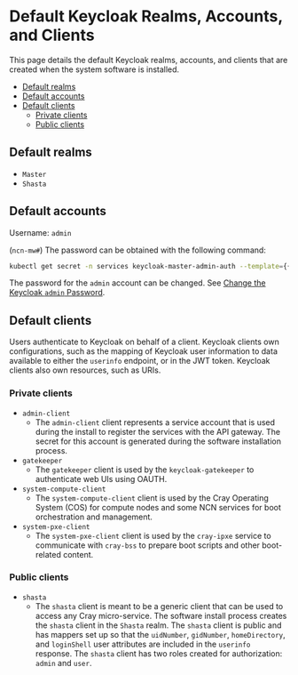 # Default Keycloak Realms, Accounts, and Clients

This page details the default Keycloak realms, accounts, and clients that are created when the system software is installed.

- [Default realms](#default-realms)
- [Default accounts](#default-accounts)
- [Default clients](#default-clients)
  - [Private clients](#private-clients)
  - [Public clients](#public-clients)

## Default realms

- `Master`
- `Shasta`

## Default accounts

Username: `admin`

(`ncn-mw#`) The password can be obtained with the following command:

```bash
kubectl get secret -n services keycloak-master-admin-auth --template={{.data.password}} | base64 --decode
```

The password for the `admin` account can be changed. See [Change the Keycloak `admin` Password](Change_the_Keycloak_Admin_Password.md).

## Default clients

Users authenticate to Keycloak on behalf of a client. Keycloak clients own configurations, such as the mapping of Keycloak user information to data available to either the
`userinfo` endpoint, or in the JWT token. Keycloak clients also own resources, such as URIs.

### Private clients

- `admin-client`
  - The `admin-client` client represents a service account that is used during the install to register the services with the API gateway. The secret for this account is
    generated during the software installation process.
- `gatekeeper`
  - The `gatekeeper` client is used by the `keycloak-gatekeeper` to authenticate web UIs using OAUTH.
- `system-compute-client`
  - The `system-compute-client` client is used by the Cray Operating System \(COS\) for compute nodes and some NCN services for boot orchestration and management.
- `system-pxe-client`
  - The `system-pxe-client` client is used by the `cray-ipxe` service to communicate with `cray-bss` to prepare boot scripts and other boot-related content.

### Public clients

- `shasta`
  - The `shasta` client is meant to be a generic client that can be used to access any Cray micro-service. The software install process creates the `shasta` client in the `Shasta` realm.
    The `shasta` client is public and has mappers set up so that the `uidNumber`, `gidNumber`, `homeDirectory`, and `loginShell` user attributes are included in the `userinfo` response.
    The `shasta` client has two roles created for authorization: `admin` and `user`.
